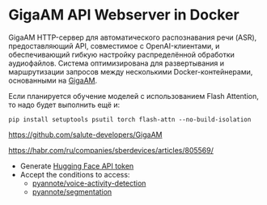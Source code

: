 # GigaAM API Webserver in Docker

GigaAM HTTP-сервер для автоматического распознавания речи (ASR), предоставляющий API,
совместимое с OpenAI-клиентами, и обеспечивающий гибкую настройку распределённой
обработки аудиофайлов. Система оптимизирована для развертывания и маршрутизации
запросов между несколькими Docker-контейнерами, основанными
на [GigaAM](https://github.com/salute-developers/GigaAM).

Если планируется обучение моделей с использованием Flash Attention, то надо будет выполнить ещё и:

```shell
pip install setuptools psutil torch flash-attn --no-build-isolation
```

https://github.com/salute-developers/GigaAM

https://habr.com/ru/companies/sberdevices/articles/805569/

* Generate [Hugging Face API token](https://huggingface.co/docs/hub/security-tokens)
* Accept the conditions to access:
    * [pyannote/voice-activity-detection](https://huggingface.co/pyannote/voice-activity-detection)
    * [pyannote/segmentation](https://huggingface.co/pyannote/segmentation)

